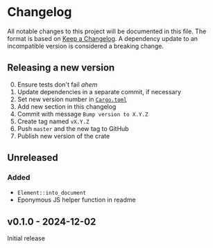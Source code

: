 # Changelog

All notable changes to this project will be documented in this file.
The format is based on [Keep a Changelog](https://keepachangelog.com/en/1.1.0/).
A dependency update to an incompatible version is considered a breaking change.

## Releasing a new version

0. Ensure tests don't fail *ahem*
1. Update dependencies in a separate commit, if necessary
2. Set new version number in [`Cargo.toml`](Cargo.toml)
3. Add new section in this changelog
4. Commit with message `Bump version to X.Y.Z`
5. Create tag named `vX.Y.Z`
6. Push `master` and the new tag to GitHub
7. Publish new version of the crate

## Unreleased

### Added

- `Element::into_document`
- Eponymous JS helper function in readme

## v0.1.0 - 2024-12-02

Initial release
